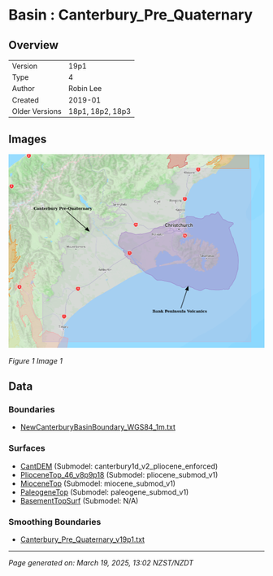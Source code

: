 # Basin : Canterbury_Pre_Quaternary

## Overview
|         |                     |
|---------|---------------------|
| Version | 19p1           |
| Type    | 4        |
| Author  | Robin Lee            |
| Created | 2019-01           |
| Older Versions | 18p1, 18p2, 18p3 |


## Images
![](../images/basins/canterbury_region.png)

*Figure 1 Image 1*


## Data
### Boundaries
- [NewCanterburyBasinBoundary_WGS84_1m.txt](https://github.com/ucgmsim/Velocity-Model/tree/main/Data/Boundaries/NewCanterburyBasinBoundary_WGS84_1m.txt)

### Surfaces
- [CantDEM](https://github.com/ucgmsim/Velocity-Model/tree/main/Data/DEM/CantDEM.in) (Submodel: canterbury1d_v2_pliocene_enforced)
- [PlioceneTop_46_v8p9p18](https://github.com/ucgmsim/Velocity-Model/tree/main/Data/Canterbury_Basin/Pre_Quaternary/Pliocene_46_v8p9p18.in) (Submodel: pliocene_submod_v1)
- [MioceneTop](https://github.com/ucgmsim/Velocity-Model/tree/main/Data/Canterbury_Basin/Pre_Quaternary/MioceneTop.in) (Submodel: miocene_submod_v1)
- [PaleogeneTop](https://github.com/ucgmsim/Velocity-Model/tree/main/Data/Canterbury_Basin/Pre_Quaternary/PaleogeneTop.in) (Submodel: paleogene_submod_v1)
- [BasementTopSurf](https://github.com/ucgmsim/Velocity-Model/tree/main/Data/Canterbury_Basin/Quaternary/BasementTop.in) (Submodel: N/A)

### Smoothing Boundaries
- [Canterbury_Pre_Quaternary_v19p1.txt](https://github.com/ucgmsim/Velocity-Model/tree/main/Data/Boundaries/Smoothing/Canterbury_Pre_Quaternary_v19p1.txt)

---
*Page generated on: March 19, 2025, 13:02 NZST/NZDT*
